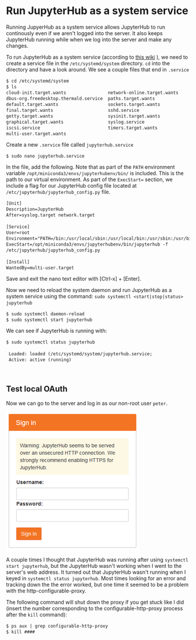 # Run JupyterHub as a system service

Running JupyerHub as a system service allows JupyterHub to run continously even if we aren't logged into the server. It also keeps JupyterHub running while when we log into the server and make any changes.

To run JupyterHub as a system service (according to [this wiki](https://github.com/jupyterhub/jupyterhub/wiki/Run-jupyterhub-as-a-system-service)
), we need to create a service file in the ```/etc/systemd/system``` directory. ```cd``` into the directory and have a look around. We see a couple files that end in ```.service```

```text
$ cd /etc/systemd/system
$ ls
cloud-init.target.wants                network-online.target.wants
dbus-org.freedesktop.thermald.service  paths.target.wants
default.target.wants                   sockets.target.wants
final.target.wants                     sshd.service
getty.target.wants                     sysinit.target.wants
graphical.target.wants                 syslog.service
iscsi.service                          timers.target.wants
multi-user.target.wants
```

Create a new ```.service``` file called ```jupyterhub.service```

```text
$ sudo nano jupyterhub.service
```

In the file, add the following. Note that as part of the ```PATH``` environment variable ```/opt/miniconda3/envs/jupyterhubenv/bin/``` is included. This is the path to our virtual environment. As part of the ```ExecStart=``` section, we include a flag for our JupyterHub config file located at  ```/etc/jupyterhub/jupyterhub_config.py``` file. 

```
[Unit]
Description=JupyterHub
After=syslog.target network.target

[Service]
User=root
Environment="PATH=/bin:/usr/local/sbin:/usr/local/bin:/usr/sbin:/usr/bin:/opt/miniconda3/envs/jupyterhubenv/bin/"
ExecStart=/opt/miniconda3/envs/jupyterhubenv/bin/jupyterhub -f /etc/jupyterhub/jupyterhub_config.py

[Install]
WantedBy=multi-user.target
```

Save and exit the nano text editor with [Ctrl-x] + [Enter]. 

Now we need to reload the system daemon and run JupyterHub as a system service using the command: ```sudo systemctl <start|stop|status> jupyterhub```

```text
$ sudo systemctl daemon-reload
$ sudo systemctl start jupyterhub
```

We can see if JupyterHub is running with:

```
$ sudo systemctl status jupyterhub

 Loaded: loaded (/etc/systemd/system/jupyterhub.service; 
 Active: active (running)
```

<br>

## Test local OAuth

Now we can go to the server and log in as our non-root user ```peter```.

![JupyterHub PAM Login](images/jupyterhub_no_ssl_login.png)

A couple times I thought that JupyterHub was running after using ```systemctl start jupyterhub```, but the JupyterHub wasn't working when I went to the server's web address. It turned out that JupyterHub wasn't running when I keyed in ```systemctl status jupyterhub```. Most times looking for an error and tracking down the the error worked, but one time it seemed to be a problem with the http-configurable-proxy. 

The following command will shut down the proxy if you get stuck like I did (insert the number corresponding to the configurable-http-proxy process after the ```kill``` command):

```text
$ ps aux | grep configurable-http-proxy
$ kill #### 
```

<br>
